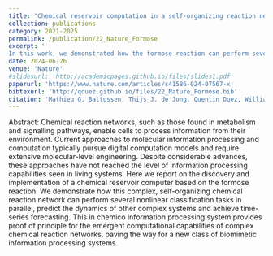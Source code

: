 ```yaml
---
title: "Chemical reservoir computation in a self-organizing reaction network (Open Access)"
collection: publications
category: 2021-2025
permalink: /publication/22_Nature_Formose
excerpt: '
In this work, we demonstrated how the formose reaction can perform several computational tasks, including nonlinear classification tasks in parallel, predicting the dynamics of other complex systems and achieving time-series forecasting. The reservoir outputs were measured by an ion mobility mass spectrometer, highlighting the importance of online analytics for achieving chemical reservoir computation.'
date: 2024-06-26
venue: 'Nature'
#slidesurl: 'http://academicpages.github.io/files/slides1.pdf'
paperurl: 'https://www.nature.com/articles/s41586-024-07567-x'
bibtexurl: 'http://qduez.github.io/files/22_Nature_Formose.bib'
citation: 'Mathieu G. Baltussen, Thijs J. de Jong, Quentin Duez, William E. Robinson, Wilhelm T. S. Huck. (2024). &quot; Chemical reservoir computation in a self-organizing reaction network.&quot; <i>Nature</i>. 631(8021), 549-555.'
---
```


Abstract:
Chemical reaction networks, such as those found in metabolism and signalling pathways, enable cells to process information from their environment. Current approaches to molecular information processing and computation typically pursue digital computation models and require extensive molecular-level engineering. Despite considerable advances, these approaches have not reached the level of information processing capabilities seen in living systems. Here we report on the discovery and implementation of a chemical reservoir computer based on the formose reaction. We demonstrate how this complex, self-organizing chemical reaction network can perform several nonlinear classification tasks in parallel, predict the dynamics of other complex systems and achieve time-series forecasting. This in chemico information processing system provides proof of principle for the emergent computational capabilities of complex chemical reaction networks, paving the way for a new class of biomimetic information processing systems.
